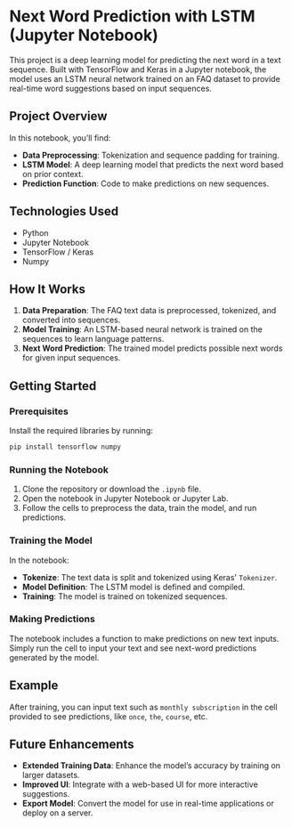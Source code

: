 # Next Word Prediction with LSTM (Jupyter Notebook)

This project is a deep learning model for predicting the next word in a text sequence. Built with TensorFlow and Keras in a Jupyter notebook, the model uses an LSTM neural network trained on an FAQ dataset to provide real-time word suggestions based on input sequences.

## Project Overview

In this notebook, you’ll find:
- **Data Preprocessing**: Tokenization and sequence padding for training.
- **LSTM Model**: A deep learning model that predicts the next word based on prior context.
- **Prediction Function**: Code to make predictions on new sequences.

## Technologies Used

- Python
- Jupyter Notebook
- TensorFlow / Keras
- Numpy

## How It Works

1. **Data Preparation**: The FAQ text data is preprocessed, tokenized, and converted into sequences.
2. **Model Training**: An LSTM-based neural network is trained on the sequences to learn language patterns.
3. **Next Word Prediction**: The trained model predicts possible next words for given input sequences.

## Getting Started

### Prerequisites

Install the required libraries by running:

```bash
pip install tensorflow numpy
```

### Running the Notebook

1. Clone the repository or download the `.ipynb` file.
2. Open the notebook in Jupyter Notebook or Jupyter Lab.
3. Follow the cells to preprocess the data, train the model, and run predictions.

### Training the Model

In the notebook:
- **Tokenize**: The text data is split and tokenized using Keras' `Tokenizer`.
- **Model Definition**: The LSTM model is defined and compiled.
- **Training**: The model is trained on tokenized sequences.

### Making Predictions

The notebook includes a function to make predictions on new text inputs. Simply run the cell to input your text and see next-word predictions generated by the model.

## Example

After training, you can input text such as `monthly subscription` in the cell provided to see predictions, like `once`, `the`, `course`, etc.

## Future Enhancements

- **Extended Training Data**: Enhance the model’s accuracy by training on larger datasets.
- **Improved UI**: Integrate with a web-based UI for more interactive suggestions.
- **Export Model**: Convert the model for use in real-time applications or deploy on a server.
